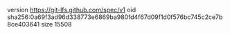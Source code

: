 version https://git-lfs.github.com/spec/v1
oid sha256:0a69f3ad96d338773e6869ba980fd4f67d09f1d0f576bc745c2ce7b8ce403641
size 15508
